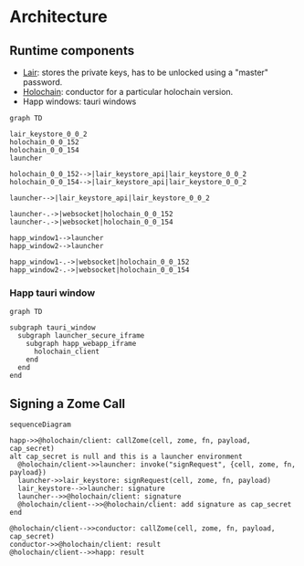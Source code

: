 # Architecture

## Runtime components

- [Lair](https://github.com/holochain/lair): stores the private keys, has to be unlocked using a "master" password.
- [Holochain](https://github.com/holochain/holochain): conductor for a particular holochain version.
- Happ windows: tauri windows

```mermaid
graph TD

lair_keystore_0_0_2
holochain_0_0_152
holochain_0_0_154
launcher

holochain_0_0_152-->|lair_keystore_api|lair_keystore_0_0_2
holochain_0_0_154-->|lair_keystore_api|lair_keystore_0_0_2

launcher-->|lair_keystore_api|lair_keystore_0_0_2

launcher-.->|websocket|holochain_0_0_152
launcher-.->|websocket|holochain_0_0_154

happ_window1-->launcher
happ_window2-->launcher

happ_window1-.->|websocket|holochain_0_0_152
happ_window2-.->|websocket|holochain_0_0_154
```

### Happ tauri window

```mermaid
graph TD

subgraph tauri_window
  subgraph launcher_secure_iframe
    subgraph happ_webapp_iframe
      holochain_client
    end
  end
end
```

## Signing a Zome Call

```mermaid
sequenceDiagram

happ->>@holochain/client: callZome(cell, zome, fn, payload, cap_secret)
alt cap_secret is null and this is a launcher environment
  @holochain/client->>launcher: invoke("signRequest", {cell, zome, fn, payload})
  launcher->>lair_keystore: signRequest(cell, zome, fn, payload)
  lair_keystore-->>launcher: signature
  launcher-->>@holochain/client: signature
  @holochain/client-->>@holochain/client: add signature as cap_secret
end

@holochain/client-->>conductor: callZome(cell, zome, fn, payload, cap_secret)
conductor->>@holochain/client: result
@holochain/client-->>happ: result
```